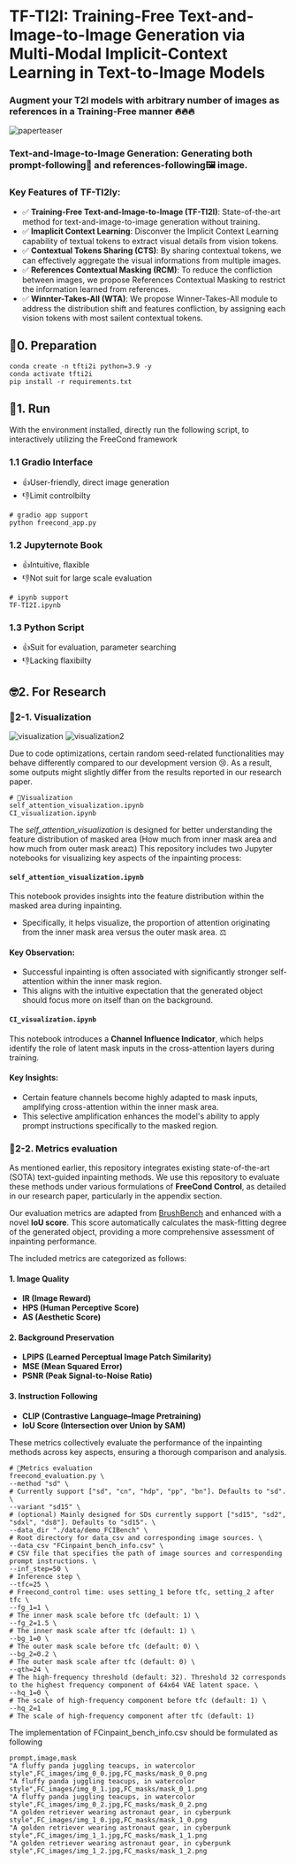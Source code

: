# TF-TI2I: Training-Free Text-and-Image-to-Image Generation via Multi-Modal Implicit-Context Learning in Text-to-Image Models

### Augment your T2I models with arbitrary number of images as references in a Training-Free manner 🔥🔥🔥

![paperteaser](./demo_out/paper_teaser.jpg)
### Text-and-Image-to-Image Generation: Generating both prompt-following📃 and references-following🖼️ image.
### Key Features of TF-TI2Iy:
* ✅ **Training-Free Text-and-Image-to-Image (TF-TI2I)**: State-of-the-art method for text-and-image-to-image generation without training. 
* ✅ **Imaplicit Context Learning**: Disconver the Implicit Context Learning capability of textual tokens to extract visual details from vision tokens. 
* ✅ **Contextual Tokens Sharing (CTS)**: By sharing contextual tokens, we can effectively aggregate the visual informations from multiple images.
* ✅ **References Contextual Masking (RCM)**: To reduce the confliction between images, we propose References Contextual Masking to restrict the information learned from references.
* ✅ **Winnter-Takes-All (WTA)**: We propose Winner-Takes-All module to address the distribution shift and features confliction, by assigning each vision tokens with most sailent contextual tokens.
## 🦦0. Preparation
```
conda create -n tfti2i python=3.9 -y
conda activate tfti2i
pip install -r requirements.txt
```
## 🐾1. Run

With the environment installed, directly run the following script, to interactively utilizing the FreeCond framework
### 1.1 Gradio Interface
* 👍User-friendly, direct image generation
* 👎Limit controlbilty

```
# gradio app support
python freecond_app.py
```
### 1.2 Jupyternote Book
* 👍Intuitive, flaxible
* 👎Not suit for large scale evaluation

```
# ipynb support
TF-TI2I.ipynb
```
### 1.3 Python Script
* 👍Suit for evaluation, parameter searching
* 👎Lacking flaxibilty

## 🤓2. For Research
### 👀2-1. Visualization
![visualization](./demo_out/self_attn_multi.png)
![visualization2](./demo_out/CI_visualization.png)

Due to code optimizations, certain random seed-related functionalities may behave differently compared to our development version 😢. As a result, some outputs might slightly differ from the results reported in our research paper.
```
# 👀Visualization
self_attention_visualization.ipynb
CI_visualization.ipynb
```
The *self_attention_visualization* is designed for better understanding the feature distribution of masked area (How much from inner mask area and how much from outer mask area⚖️)
This repository includes two Jupyter notebooks for visualizing key aspects of the inpainting process:

#### `self_attention_visualization.ipynb`
This notebook provides insights into the feature distribution within the masked area during inpainting.
- Specifically, it helps visualize, the proportion of attention originating from the inner mask area versus the outer mask area. ⚖️

#### Key Observation:
- Successful inpainting is often associated with significantly stronger self-attention within the inner mask region.
- This aligns with the intuitive expectation that the generated object should focus more on itself than on the background.

#### `CI_visualization.ipynb`
This notebook introduces a **Channel Influence Indicator**, which helps identify the role of latent mask inputs in the cross-attention layers during training.

#### Key Insights:
- Certain feature channels become highly adapted to mask inputs, amplifying cross-attention within the inner mask area.
- This selective amplification enhances the model's ability to apply prompt instructions specifically to the masked region.

### 📏2-2. Metrics evaluation
As mentioned earlier, this repository integrates existing state-of-the-art (SOTA) text-guided inpainting methods. We use this repository to evaluate these methods under various formulations of **FreeCond Control**, as detailed in our research paper, particularly in the appendix section.

Our evaluation metrics are adapted from [BrushBench](https://github.com/TencentARC/BrushNet) and enhanced with a novel **IoU score**. This score automatically calculates the mask-fitting degree of the generated object, providing a more comprehensive assessment of inpainting performance.

The included metrics are categorized as follows:

#### 1. **Image Quality**
- **IR (Image Reward)**  
- **HPS (Human Perceptive Score)**  
- **AS (Aesthetic Score)**  

#### 2. **Background Preservation**
- **LPIPS (Learned Perceptual Image Patch Similarity)**  
- **MSE (Mean Squared Error)**  
- **PSNR (Peak Signal-to-Noise Ratio)**  

#### 3. **Instruction Following**
- **CLIP (Contrastive Language–Image Pretraining)**  
- **IoU Score (Intersection over Union by SAM)**  

These metrics collectively evaluate the performance of the inpainting methods across key aspects, ensuring a thorough comparison and analysis.
```
# 📏Metrics evaluation
freecond_evaluation.py \
--method "sd" \
# Currently support ["sd", "cn", "hdp", "pp", "bn"]. Defaults to "sd". \
--variant "sd15" \
# (optional) Mainly designed for SDs currently support ["sd15", "sd2", "sdxl", "ds8"]. Defaults to "sd15". \
--data_dir "./data/demo_FCIBench" \
# Root directory for data_csv and corresponding image sources. \
--data_csv "FCinpaint_bench_info.csv" \
# CSV file that specifies the path of image sources and corresponding prompt instructions. \
--inf_step=50 \
# Inference step \
--tfc=25 \
# Freecond_control time: uses setting_1 before tfc, setting_2 after tfc \
--fg_1=1 \
# The inner mask scale before tfc (default: 1) \
--fg_2=1.5 \
# The inner mask scale after tfc (default: 1) \
--bg_1=0 \
# The outer mask scale before tfc (default: 0) \
--bg_2=0.2 \
# The outer mask scale after tfc (default: 0) \
--qth=24 \
# The high-frequency threshold (default: 32). Threshold 32 corresponds to the highest frequency component of 64x64 VAE latent space. \
--hq_1=0 \
# The scale of high-frequency component before tfc (default: 1) \
--hq_2=1
# The scale of high-frequency component after tfc (default: 1)
```
The implementation of FCinpaint_bench_info.csv should be formulated as following
```
prompt,image,mask
"A fluffy panda juggling teacups, in watercolor style",FC_images/img_0_0.jpg,FC_masks/mask_0_0.png
"A fluffy panda juggling teacups, in watercolor style",FC_images/img_0_1.jpg,FC_masks/mask_0_1.png
"A fluffy panda juggling teacups, in watercolor style",FC_images/img_0_2.jpg,FC_masks/mask_0_2.png
"A golden retriever wearing astronaut gear, in cyberpunk style",FC_images/img_1_0.jpg,FC_masks/mask_1_0.png
"A golden retriever wearing astronaut gear, in cyberpunk style",FC_images/img_1_1.jpg,FC_masks/mask_1_1.png
"A golden retriever wearing astronaut gear, in cyberpunk style",FC_images/img_1_2.jpg,FC_masks/mask_1_2.png
```
